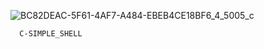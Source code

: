 
 ![BC82DEAC-5F61-4AF7-A484-EBEB4CE18BF6_4_5005_c](https://github.com/diarra192/holbertonschool-simple_shell/assets/159030413/8fde2007-6bdc-4fd6-852b-75e4e02353e2)


      C-SIMPLE_SHELL
